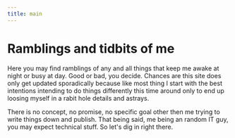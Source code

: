 ```yaml
---
title: main
---
```


# Ramblings and tidbits of me 

Here you may find ramblings of any and all things that keep me awake at night or busy at day. Good or bad, you decide. Chances are this site does only get updated sporadically because like most thing I start with the best intentions intending to do things differently this time around only to end up loosing myself in a rabit hole details and astrays.

There is no concept, no promise, no specific goal other then me trying to write things down and publish. That being said, me being an random IT guy, you may expect technical stuff. So let's dig in right there.



